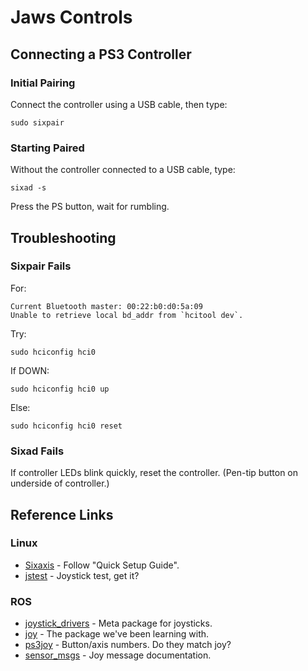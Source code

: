 # Jaws Controls

## Connecting a PS3 Controller

### Initial Pairing 

Connect the controller using a USB cable, then type:

    sudo sixpair
    
### Starting Paired

Without the controller connected to a USB cable, type:

    sixad -s
    
Press the PS button, wait for rumbling. 

## Troubleshooting

### Sixpair Fails

For:

    Current Bluetooth master: 00:22:b0:d0:5a:09
    Unable to retrieve local bd_addr from `hcitool dev`.

Try:

    sudo hciconfig hci0

If DOWN:

    sudo hciconfig hci0 up

Else:

    sudo hciconfig hci0 reset

### Sixad Fails

If controller LEDs blink quickly, reset the controller. (Pen-tip button on underside of controller.)

## Reference Links

### Linux
* [Sixaxis](https://help.ubuntu.com/community/Sixaxis) - Follow "Quick Setup Guide".
* [jstest](http://manpages.ubuntu.com/manpages/trusty/man1/jstest.1.html) - Joystick test, get it?

### ROS
* [joystick_drivers](http://wiki.ros.org/joystick_drivers?distro=indigo) - Meta package for joysticks.
* [joy](http://wiki.ros.org/joy?distro=indigo) - The package we've been learning with.
* [ps3joy](http://wiki.ros.org/ps3joy?distro=indigo) - Button/axis numbers. Do they match joy?
* [sensor_msgs](http://wiki.ros.org/sensor_msgs) - Joy message documentation.

